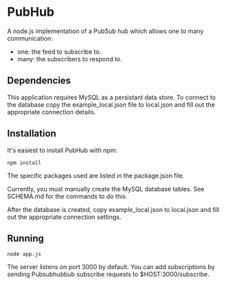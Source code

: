 PubHub
======

A node.js implementation of a PubSub hub which allows one to many communication:

* one: the feed to subscribe to.
* many: the subscribers to respond to.

Dependencies
------------

This application requires MySQL as a persistant data store. To connect to the database copy the example\_local.json file to local.json and fill out the appropriate connection details.

Installation
------------

It's easiest to install PubHub with npm:

```
npm install
```

The specific packages used are listed in the package.json file.

Currently, you must manually create the MySQL database tables. See SCHEMA.md for the commands to do this.

After the database is created, copy example_local.json to local.json and fill out the appropriate connection settings.

Running
-------

```
node app.js
```

The server listens on port 3000 by default. You can add subscriptions by sending Pubsubhubbub subscribe requests to $HOST:3000/subscribe.
